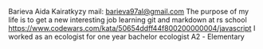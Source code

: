 Barieva Aida Kairatkyzy
mail: barieva97al@gmail.com
The purpose of my life is to get a new interesting job
learning git and markdown at rs school
https://www.codewars.com/kata/50654ddff44f800200000004/javascript
I worked as an ecologist for one year
bachelor ecologist
А2 - Elementary
